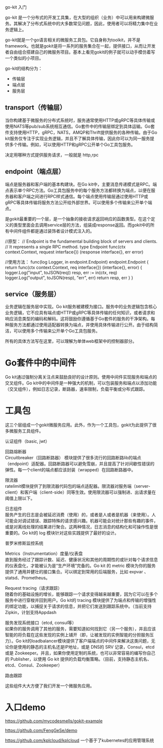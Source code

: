 
go-kit 入门

go-kit 是一个分布式的开发工具集，在大型的组织（业务）中可以用来构建微服务。其解决了分布式系统中的大多数常见问题，因此，使用者可以将精力集中在业务逻辑上。

go-kit就是一个go语言相关的微服务工具包。它自身称为toolkit，并不是framework。也就是gokit是将一系列的服务集合在一起，提供接口，从而让开发者自由组合搭建自己的微服务项目。基本上看完gokit的例子就可以动手模仿着写一个类似的小项目。

go-kit的结构分为：  
- 传输层
- 端点层
- 服务层


transport（传输层）
--------------
当你构建基于微服务的分布式系统时，服务通常使用HTTP或gRPC等具体传输或使用NATS等pub/sub系统相互通信。Go套件中的传输层绑定到具体运输。Go套件支持使用HTTP，gRPC，NATS，AMQP和Thrift提供服务的各种传输。由于Go kit服务仅专注于实现业务逻辑，并且不了解具体传输，因此你可以为同一服务提供多个传输。例如，可以使用HTTP和gRPC公开单个Go工具包服务。

决定用哪种方式提供服务请求，一般就是 http,rpc


endpoint（端点层）
--------------
端点是服务器和客户端的基本构建块。在Go kit中，主要消息传递模式是RPC。端点表示单个RPC方法。Go工具包服务中的每个服务方法都转换为端点，以便在服务器和客户端之间进行RPC样式通信。每个端点使用传输层通过使用HTTP或gRPC等具体传输将服务方法公开给外部世界。可以使用多个传输来公开单个端点。

是gokit最重要的一个层，是一个抽象的接收请求返回响应的函数类型。在这个定义的类型里面会去调用service层的方法，组装成response返回。而gokit中的所有中间件组件都是通过装饰者设计模式注入的。

//原型：
// Endpoint is the fundamental building block of servers and clients.
// It represents a single RPC method.
type Endpoint func(ctx context.Context, request interface{}) (response interface{}, err error)
 
//使用方法：
func(log Logger, in endpoint.Endpoint) endpoint.Endpoint {
    return func(ctx context.Context, req interface{}) (interface{}, error) {
            logger.Log("input", toJSON(req))
            resp, err := in(ctx, req)
            logger.Log("output", toJSON(resp), "err", err)
            return resp, err
    }
}


service（服务层）
--------------
业务逻辑在服务层中实现。Go kit服务被建模为接口。服务中的业务逻辑包含核心业务逻辑，它不应具有端点或HTTP或gRPC等具体传输的任何知识，或者请求和响应消息类型的编码和解码。这将鼓励你遵循基于Go套件的服务的干净架构。每种服务方法都通过使用适配器转换为端点，并使用具体传输进行公开。由于结构简洁，可以使用多个传输来公开单个Go工具包服务。

所有的具体方法写在这里，可以理解为单体web框架中的控制器部分。




Go套件中的中间件
==============
Go kit通过强制分离关注点来鼓励良好的设计原则。使用中间件实现服务和端点的交叉组件。Go kit中的中间件是一种强大的机制，可以包装服务和端点以添加功能（交叉组件），例如日志记录，断路器，速率限制，负载平衡或分布式跟踪。



工具包
==============
这三个层组成一个gokit微服务应用。此外，作为一个工具包，gokit为此提供了很多微服务工具组件。

认证组件（basic, jwt）


回路熔断器  
	Circuitbreaker（回路断路器） 模块提供了很多流行的回路断路lib的端点（endpoint）适配器。回路断路器可以避免雪崩，并且提高了针对间歇性错误的弹性。每一个client的端点都应该封装（wrapped）在回路断路器中。

限流器  
	ratelimit模块提供了到限流器代码包的端点适配器。限流器对服务端（server-client）和客户端（client-side）同等生效。使用限流器可以强制进、出请求量在阈值上限以下。

日志组件  
	服务产生的日志是会被延迟消费（使用）的，或者是人或者是机器（来使用）。人可能会对调试错误、跟踪特殊的请求感兴趣。机器可能会对统计那些有趣的事件，或是对离线处理的结果进行聚合。这两种情况，日志消息的结构化和可操作性是很重要的。Go kit的 log 模块针对这些实践提供了最好的设计。

普罗米修斯监控系统  

Metrics（Instrumentation）度量/仪表盘  
	直到服务经过了跟踪计数、延迟、健康状况和其他的周期性的或针对每个请求信息的仪表盘化，才能被认为是“生产环境”完备的。Go kit 的 metric 模块为你的服务提供了通用并健壮的接口集合。可以绑定到常用的后端服务，比如 expvar 、statsd、Prometheus。

Request tracing（请求跟踪）  
	随着你的基础设施的增长，能够跟踪一个请求变得越来越重要，因为它可以在多个服务中进行穿梭并回到用户。Go kit的 tracing 模块提供了为端点和传输的增强性的绑定功能，以捕捉关于请求的信息，并把它们发送到跟踪系统中。（当前支持 Zipkin，计划支持Appdash


服务发现系统接口（etcd, consul等）  
	如果你的服务调用了其他的服务，需要知道如何找到它（另一个服务），并且应该智能的将负载在这些发现的实例上铺开（即，让被发现的实例智能的分担服务压力）。Go kit的loadbalancer模块提供了客户端端点的中间件来解决这类问题，无论你是使用的静态的主机名还是IP地址，或是 DNS的 SRV 记录，Consul，etcd 或是 Zookeeper。并且，如果你使用定制的系统，也可以非常容易的编写你自己的 Publisher，以使用 Go kit 提供的负载均衡策略。（目前，支持静态主机名、etcd、Consul、Zookeeper）


路由跟踪  



这些组件大大方便了我们开发一个微服务应用。








入口demo  
==============
https://github.com/mycodesmells/gokit-example  

https://github.com/FengGeSe/demo


https://github.com/kplcloud/kplcloud   一个基于了kubernetes的应用管理系统  
